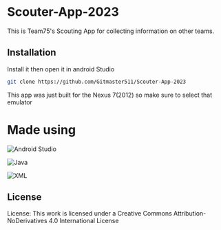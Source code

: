 # Scouter-App-2023

This is Team75's Scouting App for collecting information on other teams. 

## Installation

Install it then open it in android Studio
```bash
git clone https://github.com/Gitmaster511/Scouter-App-2023
```

This app was just built for the Nexus 7(2012) so make sure to select that emulator

# Made using
![Android Studio](https://img.shields.io/badge/Android_Studio-3DDC84?style=for-the-badge&logo=android-studio&logoColor=white)

![Java](https://img.shields.io/badge/Java-ED8B00?style=for-the-badge&logo=openjdk&logoColor=white)

![XML](https://img.shields.io/badge/XML-blue)
## License

License: This work is licensed under a Creative Commons Attribution-NoDerivatives 4.0 International License

